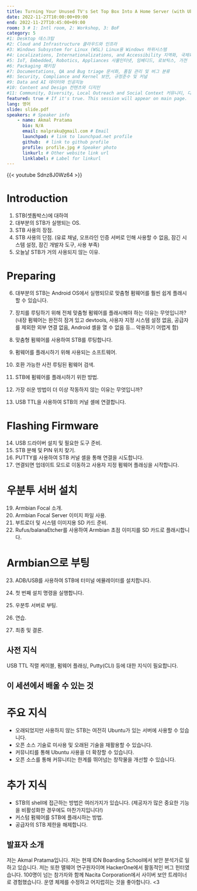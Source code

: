 ```yaml
---
title: Turning Your Unused TV's Set Top Box Into A Home Server (with Ubuntu Server)
date: 2022-11-27T10:00:00+09:00
end: 2022-11-27T10:45:00+09:00
room: 3 # 1: Intl room, 2: Workshop, 3: BoF
category: 5
#1: Desktop 데스크탑
#2: Cloud and Infrastructure 클라우드와 인프라
#3: Windows Subsystem for Linux (WSL) Linux용 Windows 하위시스템
#4: Localizations, Internationalizations, and Accessibility 지역화, 국제화 및 접근성
#5: IoT, Embedded, Robotics, Appliances 사물인터넷, 임베디드, 로보틱스, 가전
#6: Packaging 패키징
#7: Documentations, QA and Bug triage 문서화, 품질 관리 및 버그 분류
#8: Security, Compliance and Kernel 보안, 규정준수 및 커널
#9: Data and AI 데이터와 인공지능
#10: Content and Design 컨텐츠와 디지인
#11: Community, Diversity, Local Outreach and Social Context 커뮤니티, 다양성, 지역 사회 협력과 사회적 관점
featured: true # If it's true. This session will appear on main page.
lang: 영어
slide: slide.pdf
speakers: # Speaker info
    - name: Akmal Pratama
      bio: N/A
      email: malpraku@gmail.com # Email
      launchpad: # link to launchpad.net profile
      github:  # link to github profile
      profile: profile.jpg # Speaker photo
      linkurl: # Other website link url
      linklabel: # Label for linkurl
---
```


{{< youtube Sdnz8J0Wz64 >}}

Introduction
==================================
 1. STB(셋톱박스)에 대하여
 2. 대부분의 STB가 실행되는 OS.
 3. STB 사용의 장점.
 4. STB 사용의 단점.
 (유료 채널, 오프라인 인증 서버로 인해 사용할 수 없음,
 잠긴 시스템 설정, 잠긴 개발자 도구, 사용 부족)
 5. 오늘날 STB가 거의 사용되지 않는 이유.

 Preparing
 ==================================
 6. 대부분의 STB는 Android OS에서 실행되므로 맞춤형 펌웨어를 훨씬 쉽게 플래시할 수 있습니다.
 7. 장치를 루팅하기 위해 전체 맞춤형 펌웨어를 플래시해야 하는 이유는 무엇입니까?
 (내장 펌웨어는 완전히 잠겨 있고 devtools, 사용자 지정 시스템 설정 없음, 공급자를 제외한 외부 연결 없음, Android 셸을 열 수 없음 등... 악용하기 어렵게 함)
 8. 맞춤형 펌웨어를 사용하여 STB를 루팅합니다.
 9. 펌웨어를 플래시하기 위해 사용되는 소프트웨어.
 10. 호환 가능한 사전 루팅된 펌웨어 검색.

 11. STB에 펌웨어를 플래시하기 위한 방법.
 12. 가장 쉬운 방법이 더 이상 작동하지 않는 이유는 무엇입니까?
 13. USB TTL을 사용하여 STB의 커널 셸에 연결합니다.

 Flashing Firmware
 ==================================
 14. USB 드라이버 설치 및 필요한 도구 준비.
 15. STB 분해 및 PIN 위치 찾기.
 16. PUTTY를 사용하여 STB 커널 셸을 통해 연결을 시도합니다.
 17. 연결되면 업데이트 모드로 이동하고 사용자 지정 펌웨어 플래싱을 시작합니다.

 우분투 서버 설치
 ==================================
 19. Armbian Focal 소개.
 20. Armbian Focal Server 이미지 파일 사용.
 21. 부트로더 및 시스템 이미지용 SD 카드 준비.
 22. Rufus/balanaEtcher를 사용하여 Armbian 초점 이미지를 SD 카드로 플래시합니다.

 Armbian으로 부팅
 ==================================
 23. ADB/USB를 사용하여 STB에 터미널 에뮬레이터를 설치합니다.
 24. 첫 번째 설치 명령을 실행합니다.
 25. 우분투 서버로 부팅.
 26. 연습.

 27. 최종 및 결론.

 ## 사전 지식
 USB TTL 직렬 케이블, 펌웨어 플래싱, Putty(CLI) 등에 대한 지식이 필요합니다.

 ## 이 세션에서 배울 수 있는 것
 주요 지식
 =====================================
 - 오래되었지만 사용하지 않는 STB는 여전히 Ubuntu가 있는 서버에 사용할 수 있습니다.
 - 오픈 소스 기술로 미사용 및 오래된 기술을 재활용할 수 있습니다.
 - 커뮤니티를 통해 Ubuntu 사용을 더 확장할 수 있습니다.
 - 오픈 소스를 통해 커뮤니티는 한계를 뛰어넘는 창작물을 개선할 수 있습니다.

 추가 지식
 =====================================
 - STB의 shell에 접근하는 방법은 여러가지가 있습니다. 
 (제공자가 많은 중요한 기능을 비활성화한 경우에도 마찬가지입니다!)
 - 커스텀 펌웨어를 STB에 플래시하는 방법.
 - 공급자의 STB 제한을 해제합니다.

## 발표자 소개
저는 Akmal Pratama입니다. 저는 현재 IDN Boarding School에서 보안 분석가로 일하고 있습니다.
저는 또한 맬웨어 연구원자이며 HackerOne에서 활동적인 버그 헌터였습니다. 
100명이 넘는 참가자와 함께 Nacita Corporation에서 사이버 보안 트레이너로 경험했습니다. 
운영 체제를 수정하고 어지럽히는 것을 좋아합니다. <3
